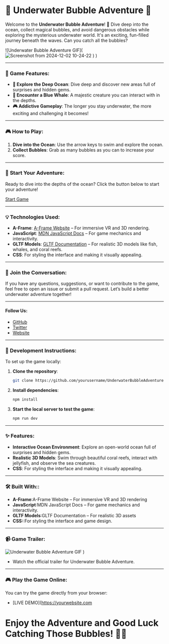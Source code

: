 # 🌊 **Underwater Bubble Adventure** 🐋

Welcome to the **Underwater Bubble Adventure**! 🌊 Dive deep into the ocean, collect magical bubbles, and avoid dangerous obstacles while exploring the mysterious underwater world. It's an exciting, fun-filled journey beneath the waves. Can you catch all the bubbles?


![Underwater Bubble Adventure GIF](![Screenshot from 2024-12-02 10-24-22](https://github.com/user-attachments/assets/247260cb-7da1-40a0-a94c-e96e1f724987)
)
)

---

### 🚀 **Game Features**:
- **🌊 Explore the Deep Ocean**: Dive deep and discover new areas full of surprises and hidden gems.
- **🐋 Encounter a Blue Whale**: A majestic creature you can interact with in the depths.
- **🎮 Addictive Gameplay**: The longer you stay underwater, the more exciting and challenging it becomes!

---

### 🎮 **How to Play**:
1. **Dive into the Ocean**: Use the arrow keys to swim and explore the ocean.
2. **Collect Bubbles**: Grab as many bubbles as you can to increase your score.


---

### 🏁 **Start Your Adventure**:
Ready to dive into the depths of the ocean? Click the button below to start your adventure!

[Start Game](https://yourlink.com)

---




### 💡 **Technologies Used**:
- **A-Frame**: [A-Frame Website](https://aframe.io) – For immersive VR and 3D rendering.
- **JavaScript**: [MDN JavaScript Docs](https://developer.mozilla.org/en-US/docs/Web/JavaScript) – For game mechanics and interactivity.
- **GLTF Models**: [GLTF Documentation](https://www.khronos.org/gltf/) – For realistic 3D models like fish, whales, and coral reefs.
- **CSS**: For styling the interface and making it visually appealing.


---

### 💬 **Join the Conversation**:
If you have any questions, suggestions, or want to contribute to the game, feel free to open an issue or submit a pull request. Let’s build a better underwater adventure together!

---

#### **Follow Us**:
- [GitHub](https://github.com/yourusername)
- [Twitter](https://twitter.com/yourhandle)
- [Website](https://yourwebsite.com)

---

### 🔧 **Development Instructions**:
To set up the game locally:

1. **Clone the repository**:
   ```bash
   git clone https://github.com/yourusername/UnderwaterBubbleAdventure.git
2. **Install dependencies**:
     ```bash
    npm install
3. **Start the local server to test the game**:
     ```bash
    npm run dev


---

### ✨   Features:
- **Interactive Ocean Environment**: Explore an open-world ocean full of surprises and hidden gems.
- **Realistic 3D Models**: Swim through beautiful coral reefs, interact with jellyfish, and observe the sea creatures.
- **CSS**: For styling the interface and making it visually appealing.



---


### 🛠️ Built With::
- **A-Frame**:A-Frame Website – For immersive VR and 3D rendering
- **JavaScript**:MDN JavaScript Docs – For game mechanics and interactivity.
- **GLTF Models**:GLTF Documentation – For realistic 3D assets
- **CSS:**:For styling the interface and game design.
---
### 📹 Game Trailer:



![Underwater Bubble Adventure GIF](![images](https://github.com/user-attachments/assets/fe922cd4-78a8-45d6-ac71-622d96c3022b)
)
)
- Watch the official trailer for Underwater Bubble Adventure.
---

### 🎮 Play the Game Online:
You can try the game directly from your browser:
- [LIVE DEMO](https://yourwebsite.com

# Enjoy the Adventure and Good Luck Catching Those Bubbles! 🌊🐋


